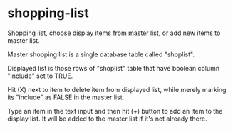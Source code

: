 # shopping-list
Shopping list, choose display items from master list, or add new items to master list.

Master shopping list is a single database table called "shoplist".

Displayed list is those rows of "shoplist" table that have boolean column "include" set to TRUE.

Hit (X) next to item to delete item from displayed list, while merely marking its "include" as FALSE in the master list.

Type an item in the text input and then hit (+) button to add an item to the display list.  It will be added to the master list if it's not already there.

